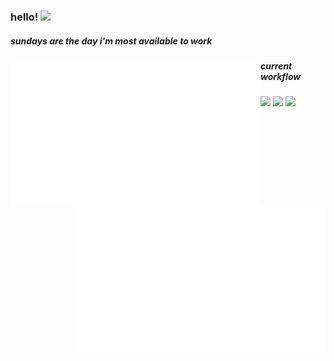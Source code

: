 ### hello! <img src="https://external-content.duckduckgo.com/iu/?u=http%3A%2F%2Fmedia.giphy.com%2Fmedia%2FnOSjhK6tcFHFe%2Fgiphy.gif&f=1&nofb=1" width="75px">

##### sundays are the day i'm most available to work

<img align = "left" width = "400" src="https://raw.githubusercontent.com/sme-ek/test/92f24f0d2e7ff9e3d9a5653a61f1e1fd0043fe2d/generated/overview.svg">
<img align="right" width = "400" src="https://raw.githubusercontent.com/sme-ek/test/92f24f0d2e7ff9e3d9a5653a61f1e1fd0043fe2d/generated/languages.svg">




##### current workflow

<img src="https://progress-bar.dev/50/?title=studio%20dulcet%20website%20rework">
<img src="https://progress-bar.dev/5/?title=i%20wish%20you%20were%20here">
<img src = "https://progress-bar.dev/5/?title=dulcet%20UTAU">
